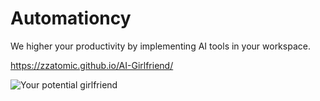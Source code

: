 # Automationcy
We higher your productivity by implementing AI tools in your workspace.

https://zzatomic.github.io/AI-Girlfriend/

![Your potential girlfriend](https://miro.medium.com/v2/resize:fit:1400/1*zF69RXdcSrGroGhrsPAZTQ.jpeg)
